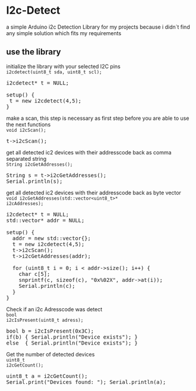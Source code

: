 # I2c-Detect
 a simple Arduino i2c Detection Library for my projects because i didn´t find any simple solution which fits my requirements

## use the library

initialize the library with your selected I2C pins<br>
<code>i2cdetect(uint8_t sda, uint8_t scl);</code>
<pre>
i2cdetect* t = NULL;

setup() {
 t = new i2cdetect(4,5);
}
</pre>

make a scan, this step is necessary as first step before you are able to use the next functions<br>
<code>void     i2cScan();</code>
<pre>
t->i2cScan();
</pre>

get all detected ic2 devices with their addresscode back as comma separated string<br>
<code>String   i2cGetAddresses();</code>
<pre>
String s = t->i2cGetAddresses();
Serial.println(s);
</pre>

get all detected ic2 devices with their addresscode back as byte vector<br>
<code>void     i2cGetAddresses(std::vector<uint8_t>* i2cAddresses);</code>
<pre>
i2cdetect* t = NULL;
std::vector<uint8_t>* addr = NULL;

setup() {
  addr = new std::vector<uint8_t>{};
  t = new i2cdetect(4,5);
  t->i2cScan();
  t->i2cGetAddresses(addr);
  
  for (uint8_t i = 0; i < addr->size(); i++) {
    char c[5];
    snprintf(c, sizeof(c), "0x%02X", addr->at(i));
    Serial.println(c);
  }
}
</pre>

Check if an i2c Adresscode was detect<br>
<code>bool     i2cIsPresent(uint8_t adress);</code>
<pre>
bool b = i2cIsPresent(0x3C);
if(b) { Serial.println("Device exists"); }
else  { Serial.println("Device exists"); }
</pre>

Get the number of detected devices<br>
<code>uint8_t  i2cGetCount();</code>
<pre>
uint8_t a = i2cGetCount();
Serial.print("Devices found: "); Serial.println(a);
</pre>
